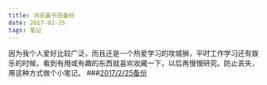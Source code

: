```yaml
---
title: 浏览器书签备份
date: 2017-02-25
tags: 笔记
---
```

因为我个人爱好比较广泛，而且还是一个热爱学习的攻城狮，平时工作学习还有娱乐的时候，看到有用或有趣的东西就喜欢收藏一下，以后再慢慢研究。防止丢失，用这种方式做个小笔记。
###[2017/2/25备份](./extend/2017/bookmarks_2017_2_25.html)
